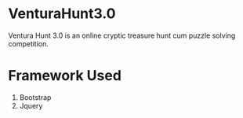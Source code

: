 # VenturaHunt3.0
Ventura Hunt 3.0 is an online cryptic treasure hunt cum puzzle solving competition.

# Framework Used
1. Bootstrap
2. Jquery
